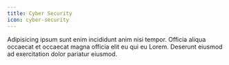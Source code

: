 ```yaml
---
title: Cyber Security
icon: cyber-security
---
```


Adipisicing ipsum sunt enim incididunt anim nisi tempor. Officia aliqua occaecat et occaecat magna officia elit eu qui eu Lorem. Deserunt eiusmod ad exercitation dolor pariatur eiusmod.
